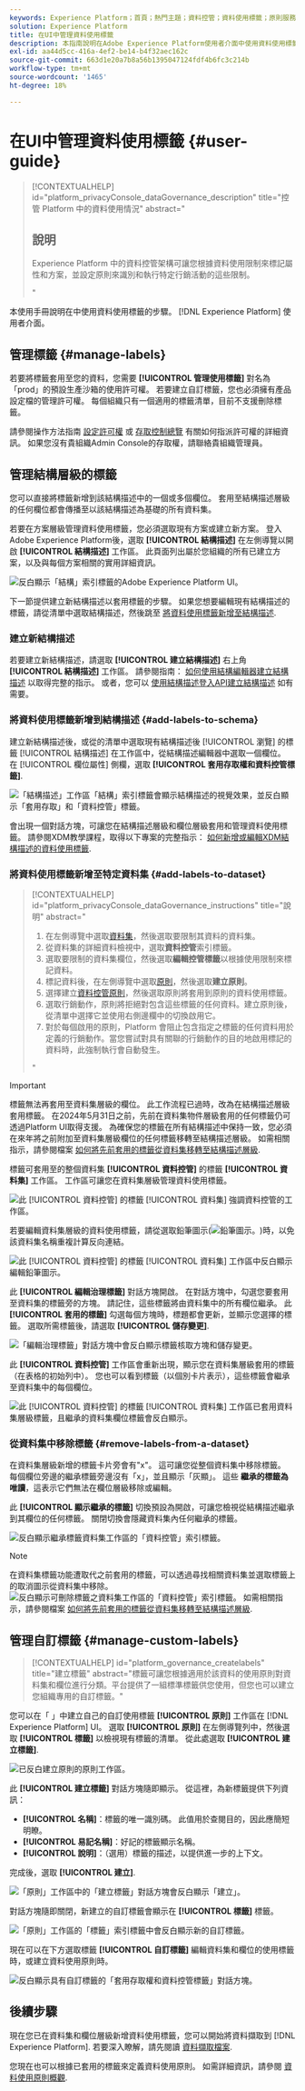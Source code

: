 ```yaml
---
keywords: Experience Platform；首頁；熱門主題；資料控管；資料使用標籤；原則服務；資料使用標籤使用手冊
solution: Experience Platform
title: 在UI中管理資料使用標籤
description: 本指南說明在Adobe Experience Platform使用者介面中使用資料使用標籤的步驟。
exl-id: aa44d5cc-416a-4ef2-be14-b4f32aec162c
source-git-commit: 663d1e20a7b8a56b1395047124fdf4b6fc3c214b
workflow-type: tm+mt
source-wordcount: '1465'
ht-degree: 18%

---
```


# 在UI中管理資料使用標籤 {#user-guide}

>[!CONTEXTUALHELP]
>id="platform_privacyConsole_dataGovernance_description"
>title="控管 Platform 中的資料使用情況"
>abstract="<h2>說明</h2><p>Experience Platform 中的資料控管架構可讓您根據資料使用限制來標記屬性和方案，並設定原則來識別和執行特定行銷活動的這些限制。</p>"

本使用手冊說明在中使用資料使用標籤的步驟。 [!DNL Experience Platform] 使用者介面。

## 管理標籤 {#manage-labels}

若要將標籤套用至您的資料，您需要 **[!UICONTROL 管理使用標籤]** 對名為「prod」的預設生產沙箱的使用許可權。 若要建立自訂標籤，您也必須擁有產品設定檔的管理許可權。 每個組織只有一個適用的標籤清單，目前不支援刪除標籤。

請參閱操作方法指南 [設定許可權](https://experienceleague.adobe.com/docs/platform-learn/getting-started-for-data-architects-and-data-engineers/configure-permissions.html) 或 [存取控制總覽](../../access-control/home.md) 有關如何指派許可權的詳細資訊。 如果您沒有貴組織Admin Console的存取權，請聯絡貴組織管理員。

## 管理結構層級的標籤

您可以直接將標籤新增到該結構描述中的一個或多個欄位。 套用至結構描述層級的任何欄位都會傳播至以該結構描述為基礎的所有資料集。

若要在方案層級管理資料使用標籤，您必須選取現有方案或建立新方案。 登入Adobe Experience Platform後，選取 **[!UICONTROL 結構描述]** 在左側導覽以開啟 **[!UICONTROL 結構描述]** 工作區。 此頁面列出屬於您組織的所有已建立方案，以及與每個方案相關的實用詳細資訊。

![反白顯示「結構」索引標籤的Adobe Experience Platform UI。](../images/labels/schema-tab.png)

下一節提供建立新結構描述以套用標籤的步驟。 如果您想要編輯現有結構描述的標籤，請從清單中選取結構描述，然後跳至 [將資料使用標籤新增至結構描述](#add-labels).

### 建立新結構描述

若要建立新結構描述，請選取 **[!UICONTROL 建立結構描述]** 右上角 **[!UICONTROL 結構描述]** 工作區。 請參閱指南： [如何使用結構編輯器建立結構描述](../../xdm/tutorials/create-schema-ui.md#create) 以取得完整的指示。 或者，您可以 [使用結構描述登入API建立結構描述](../../xdm/tutorials/create-schema-api.md) 如有需要。

### 將資料使用標籤新增到結構描述 {#add-labels-to-schema}

建立新結構描述後，或從的清單中選取現有結構描述後 [!UICONTROL 瀏覽] 的標籤 [!UICONTROL 結構描述] 在工作區中，從結構描述編輯器中選取一個欄位。 在 [!UICONTROL 欄位屬性] 側欄，選取 **[!UICONTROL 套用存取權和資料控管標籤]**.

![「結構描述」工作區「結構」索引標籤會顯示結構描述的視覺效果，並反白顯示「套用存取」和「資料控管」標籤。](../images/labels/schema-label-governance.png)

會出現一個對話方塊，可讓您在結構描述層級和欄位層級套用和管理資料使用標籤。 請參閱XDM教學課程，取得以下專案的完整指示： [如何新增或編輯XDM結構描述的資料使用標籤](../../xdm/tutorials/labels.md#select-schema-field).

### 將資料使用標籤新增至特定資料集 {#add-labels-to-dataset}

>[!CONTEXTUALHELP]
>id="platform_privacyConsole_dataGovernance_instructions"
>title="說明"
>abstract="<ol><li>在左側導覽中選取<a href="https://experienceleague.adobe.com/docs/experience-platform/data-governance/labels/user-guide.html?lang=zh-Hant">資料集</a>，然後選取要限制其資料的資料集。</li><li>從資料集的詳細資料檢視中，選取<b>資料控管</b>索引標籤。</li><li>選取要限制的資料集欄位，然後選取<b>編輯控管標籤</b>以根據使用限制來標記資料。</li><li>標記資料後，在左側導覽中選取<a href="https://experienceleague.adobe.com/docs/experience-platform/data-governance/policies/overview.html?lang=zh-Hant">原則</a>，然後選取<b>建立原則</b>。</li><li>選擇建立<a href="https://experienceleague.adobe.com/docs/experience-platform/data-governance/policies/user-guide.html#create-governance-policy">資料控管原則</a>，然後選取原則將套用到原則的資料使用標籤。</li><li>選取行銷動作，原則將拒絕對包含這些標籤的任何資料。建立原則後，從清單中選擇它並使用右側邊欄中的切換啟用它。</li><li>對於每個啟用的原則，Platform 會阻止包含指定之標籤的任何資料用於定義的行銷動作。當您嘗試對具有關聯的行銷動作的目的地啟用標記的資料時，此強制執行會自動發生。</li></ol>"

>[!IMPORTANT]
>
>標籤無法再套用至資料集層級的欄位。 此工作流程已過時，改為在結構描述層級套用標籤。 在2024年5月31日之前，先前在資料集物件層級套用的任何標籤仍可透過Platform UI取得支援。 為確保您的標籤在所有結構描述中保持一致，您必須在來年將之前附加至資料集層級欄位的任何標籤移轉至結構描述層級。 如需相關指示，請參閱檔案 [如何將先前套用的標籤從資料集移轉至結構描述層級](../e2e.md#migrate-labels).

標籤可套用至的整個資料集 **[!UICONTROL 資料控管]** 的標籤 **[!UICONTROL 資料集]** 工作區。 工作區可讓您在資料集層級管理資料使用標籤。

![此 [!UICONTROL 資料控管] 的標籤 [!UICONTROL 資料集] 強調資料控管的工作區。](../images/labels/dataset-governance.png)

若要編輯資料集層級的資料使用標籤，請從選取鉛筆圖示(![鉛筆圖示。](../images/labels/edit-icon.png))時，以免該資料集名稱重複計算反向連結。

![此 [!UICONTROL 資料控管] 的標籤 [!UICONTROL 資料集] 工作區中反白顯示編輯鉛筆圖示。](../images/labels/dataset-level-edit.png)

此 **[!UICONTROL 編輯治理標籤]** 對話方塊開啟。 在對話方塊中，勾選您要套用至資料集的標籤旁的方塊。 請記住，這些標籤將由資料集中的所有欄位繼承。 此 **[!UICONTROL 套用的標籤]** 勾選每個方塊時，標題都會更新，並顯示您選擇的標籤。 選取所需標籤後，請選取 **[!UICONTROL 儲存變更]**.

![「編輯治理標籤」對話方塊中會反白顯示標籤核取方塊和儲存變更。](../images/labels/apply-labels-dataset.png)

此 **[!UICONTROL 資料控管]** 工作區會重新出現，顯示您在資料集層級套用的標籤（在表格的初始列中）。 您也可以看到標籤（以個別卡片表示），這些標籤會繼承至資料集中的每個欄位。

![此 [!UICONTROL 資料控管] 的標籤 [!UICONTROL 資料集] 工作區已套用資料集層級標籤，且繼承的資料集欄位標籤會反白顯示。](../images/labels/applied-dataset-labels.png)

### 從資料集中移除標籤 {#remove-labels-from-a-dataset}

在資料集層級新增的標籤卡片旁會有&quot;x&quot;。 這可讓您從整個資料集中移除標籤。 每個欄位旁邊的繼承標籤旁邊沒有「x」，並且顯示「灰顯」。 這些 **繼承的標籤為唯讀**，這表示它們無法在欄位層級移除或編輯。

<!-- ## View labels at the dataset field level {#view-labels-at-dataset-field-level} -->

<!-- To view labels inherited by the dataset from the schema level, select **[!UICONTROL Datasets]** to navigate to the datasets workspace and select the relevant dataset from the list. 

![The Browse tab of the Datasets workspace with Datasets highlighted in the left sidebar.](../images/labels/dataset-navigation.png)

Next, select the **[!UICONTROL Data Governance]** tab to show the labels that have been applied to the dataset. You can also see that the labels are inherited down to each of the fields within the dataset.

![Dataset Labels inherited by fields](../images/labels/dataset-labels-applied.png)

The inherited labels beside each field do not have an "x" next to them and appear "greyed out" with no ability to remove or edit. This is because **inherited fields are read-only**, meaning they cannot be removed at the field level. -->

<!--Beleive can cut above here  -->

此 **[!UICONTROL 顯示繼承的標籤]** 切換預設為開啟，可讓您檢視從結構描述繼承到其欄位的任何標籤。 關閉切換會隱藏資料集內任何繼承的標籤。

![反白顯示繼承標籤資料集工作區的「資料控管」索引標籤。](../images/labels/inherited-labels.png)

<!-- Labels applied to the dataset appear in read-only form within the **[!UICONTROL Data Governance]** view for that dataset. 

![The Data Governance tab of the Datasets workspace with labels highlighted.](../images/labels/read-only-governance-labels.png) -->

>[!NOTE]
>
>在資料集標籤功能遭取代之前套用的標籤，可以透過尋找相關資料集並選取標籤上的取消圖示從資料集中移除。
>![反白顯示可刪除標籤之資料集工作區的「資料控管」索引標籤。](../images/labels/remove-governance-labels.png)
>如需相關指示，請參閱檔案 [如何將先前套用的標籤從資料集移轉至結構描述層級](../e2e.md#migrate-labels).

## 管理自訂標籤 {#manage-custom-labels}

>[!CONTEXTUALHELP]
>id="platform_governance_createlabels"
>title="建立標籤"
>abstract="標籤可讓您根據適用於該資料的使用原則對資料集和欄位進行分類。平台提供了一組標準標籤供您使用，但您也可以建立您組織專用的自訂標籤。"

您可以在「 」中建立自己的自訂使用標籤 **[!UICONTROL 原則]** 工作區在 [!DNL Experience Platform] UI。 選取 **[!UICONTROL 原則]** 在左側導覽列中，然後選取 **[!UICONTROL 標籤]** 以檢視現有標籤的清單。 從此處選取 **[!UICONTROL 建立標籤]**.

![已反白建立原則的原則工作區。](../images/labels/create-label-btn.png)

此 **[!UICONTROL 建立標籤]** 對話方塊隨即顯示。 從這裡，為新標籤提供下列資訊：

* **[!UICONTROL 名稱]**：標籤的唯一識別碼。 此值用於查閱目的，因此應簡短明瞭。
* **[!UICONTROL 易記名稱]**：好記的標籤顯示名稱。
* **[!UICONTROL 說明]**：（選用）標籤的描述，以提供進一步的上下文。

完成後，選取 **[!UICONTROL 建立]**.

![「原則」工作區中的「建立標籤」對話方塊會反白顯示「建立」。](../images/labels/create-label-dialog.png)

對話方塊隨即關閉，新建立的自訂標籤會顯示在 **[!UICONTROL 標籤]** 標籤。

![「原則」工作區的「標籤」索引標籤中會反白顯示新的自訂標籤。](../images/labels/label-created.png)

現在可以在下方選取標籤 **[!UICONTROL 自訂標籤]** 編輯資料集和欄位的使用標籤時，或建立資料使用原則時。

![反白顯示具有自訂標籤的「套用存取權和資料控管標籤」對話方塊。](../images/labels/add-custom-label.png)

## 後續步驟

現在您已在資料集和欄位層級新增資料使用標籤，您可以開始將資料擷取到 [!DNL Experience Platform]. 若要深入瞭解，請先閱讀 [資料擷取檔案](../../ingestion/home.md).

您現在也可以根據已套用的標籤來定義資料使用原則。 如需詳細資訊，請參閱 [資料使用原則概觀](../policies/overview.md).

<!-- The workflow of this video is now outdated. This can be enabled once the video has been updated

## Additional resources

The following video is intended to support your understanding of Data Governance, and outlines how to apply labels to a dataset and individual fields.

>[!VIDEO](https://video.tv.adobe.com/v/29709?quality=12&enable10seconds=on&speedcontrol=on) -->
